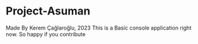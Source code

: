 # Project-Asuman
Made By Kerem Çağlaroğlu, 2023
This is a Basic console application right now.
So happy if you contribute 
